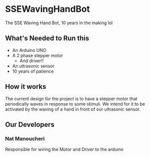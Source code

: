 # SSEWavingHandBot
The SSE Waving Hand Bot, 10 years in the making lol

## What's Needed to Run this
- An Arduino UNO
- A 2 phase stepper motor
  - And driver!!
- An ultrasonic sensor
- 10 years of patience

## How it works

The current design for the project is to have a stepper motor that periodically waves in response to some stimuli. We intend for it to be activated by the waving of a hand in front of our ultrasonic sensor.

## Our Developers

### Nat Manoucheri
Responsible for wiring the Motor and Driver to the arduino
